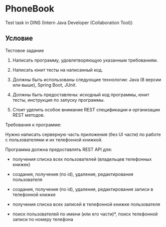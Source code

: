 # PhoneBook

Test task in DINS (Intern Java Developer (Collaboration Tool))

## Условие

Тестовое задание

1. Написать программу, удовлетворяющую указанным требованиям.

2. Написать юнит тесты на написанный код.

3. Должны быть использованы следующие технологии: Java (8 версии или выше), Spring Boot, JUnit.

4. Должны быть предоставлены: исходный код программы, юнит тесты, инструкция по запуску программы.

5. Стоит уделить особое внимание REST спецификации и организации REST методов.

Требования к программе:

Нужно написать серверную часть приложения (без UI части) по работе с пользователями и их телефонной книжкой.

Программа должна предоставлять REST API для:

* получения списка всех пользователей (владельцев телефонных книжек)

* создания, получения (по id), удаления, редактирования пользователя

* создания, получения (по id), удаления, редактирования записи в телефонной книжке

* получения списка всех записей в телефонной книжке пользователя

* поиск пользователей по имени (или его части)*, поиск телефонной записи по номеру телефона
